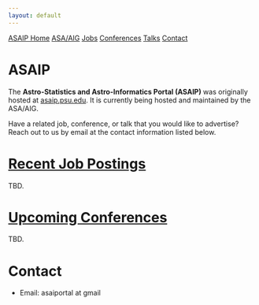 ```yaml
---
layout: default
---
```


<a href="./index.html" class="btn">ASAIP Home</a>
<a href="../index.html" class="btn">ASA/AIG</a>
<a href="./jobs.html" class="btn">Jobs</a>
<a href="./conf.html" class="btn">Conferences</a>
<a href="./talks.html" class="btn">Talks</a>
<a href="./index.html#contact" class="btn">Contact</a>

# ASAIP

The **Astro-Statistics and Astro-Informatics Portal (ASAIP)** was originally hosted at [asaip.psu.edu](https://asaip.psu.edu/). It is currently being hosted and maintained by the ASA/AIG.

Have a related job, conference, or talk that you would like to advertise? Reach out to us by email at the contact information listed below.

# [Recent Job Postings](./jobs.html)

TBD.

# [Upcoming Conferences](./conf.html)

TBD.

# Contact

- Email: asaiportal at gmail

